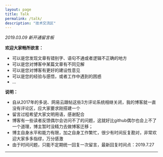 ```yaml
---
layout: page
title: Talk
permalink: /talk/
description: "技术交流区"
---
```


<span id="/talk/" class="leancloud-visitors" data-flag-title="Talk">
    <em class="post-meta-item-text">2019.03.09 新开通留言板</em>
    <i class="leancloud-visitors-count"></i>
</span>

**欢迎大家畅所欲言：**

- 可以是您发现文章有错别字、语句不通或者逻辑不正确的地方
- 可以是您对博客中某篇文章有不同见解
- 可以是您对博客有更好的建设性意见
- 可以是您的经验与感悟，或者工作中遇到的困惑
- ...

**说明：**

- 自从2017年的多说、网易云跟帖这些3方评论系统相继关闭，我的博客就一直没有评论区，应大家要求刚搭建一个
- 留言过程希望大家文明用语，感谢配合
- 博客有一些读者反馈偶尔会访问不了的问题，这就好比github偶尔也会上不了一个道理，博主暂时没精力去做博客迁移；
- 博主自身水平和能力有限，加之自身工作繁忙，很少有时间反复勘对，非常欢迎大家多多指缪，万分感激
- 由于时间问题，只能不定期统一回复一次留言，最新回复时间点：2019.7.27

---

<script src="//cdn1.lncld.net/static/js/3.0.4/av-min.js"></script>
<script src='//unpkg.com/valine/dist/Valine.min.js'></script>
<div id="vcomments"></div>
<script>
    new Valine({
        el: '#vcomments',
        app_id: 'fe97Ym6pMFX5GRY6LQXRO3Uy-gzGzoHsz',  
        app_key: 'sdul8c32zhTdpMUTbMzs4o87',
        avatar: 'robohash',
        placeholder:'欢迎留言交流',
        pageSize: 20,
        highlight: true,
        notify: false,
        visitor: true,
        avatarForce: true,
        meta: ['nick','mail']
    });
</script>
